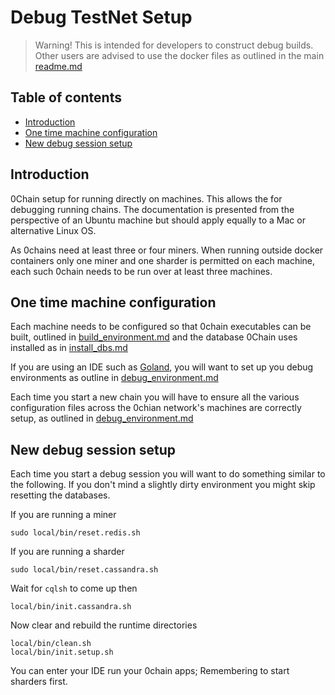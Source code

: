 # Debug TestNet Setup

> Warning!
This is intended for developers to construct debug builds.
> Other users are advised to use the docker files as outlined in the main 
[readme.md](https://github.com/0chain/0chain/tree/debug_builds#initial-setup)


## Table of contents

- [Introduction](#introduction)
- [One time machine configuration](#one-time-machine-configuration)
- [New debug session setup](#new-debug-session-setup)

## Introduction

0Chain setup for running directly on machines. This allows the
for debugging running chains. The documentation is presented
from the perspective of an Ubuntu machine but should apply equally to
a Mac or alternative Linux OS.

As 0chains need at least three or four miners. When running outside docker containers
only one miner and one sharder is permitted on each machine, each such 0chain needs
to be run over at least three machines. 

## One time machine configuration

Each machine needs to be configured so that 0chain executables can be built, outlined in 
[build_environment.md](https://github.com/0chain/0chain/blob/debug_builds/local/build_environment.md)
and the database 0Chain uses installed as in
[install_dbs.md](https://github.com/0chain/0chain/blob/debug_builds/local/install_dbs.md)

If you are using an IDE such as
[Goland](https://www.jetbrains.com/go/promo/?gclid=CjwKCAiAm-2BBhANEiwAe7eyFHLK4O3pHcNb0Vi_q4l5pOkSoeLN4XTYNFXJYeJbFBWQ0NzEeTEixBoCAEoQAvD_BwE),
you will want to set up you debug environments as outline in 
[debug_environment.md](https://github.com/0chain/0chain/blob/debug_builds/local/debug_environment.md)

Each time you start a new chain you will have to ensure all the various configuration 
files across the 0chian network's machines are correctly setup, as outlined in
[debug_environment.md](https://github.com/0chain/0chain/blob/debug_builds/local/debug_environment.md#debug-config-files)

## New debug session setup

Each time you start a debug session you will want to do something similar to the 
following. If you don't mind a slightly dirty environment you 
might skip resetting the databases.

If you are running a miner
```shell
sudo local/bin/reset.redis.sh
```
If you are running a sharder
```shell
sudo local/bin/reset.cassandra.sh
```
Wait for `cqlsh` to come up then 
```shell
local/bin/init.cassandra.sh
```
Now clear and rebuild the runtime directories
```shell
local/bin/clean.sh
local/bin/init.setup.sh
```
You can enter your IDE run your 0chain apps; Remembering to start sharders first.
